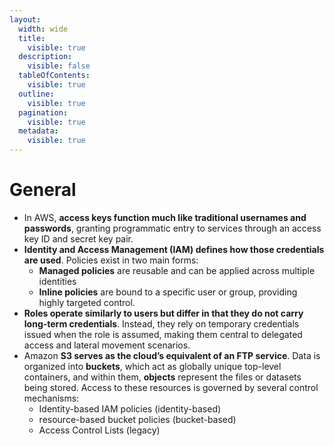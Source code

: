 ```yaml
---
layout:
  width: wide
  title:
    visible: true
  description:
    visible: false
  tableOfContents:
    visible: true
  outline:
    visible: true
  pagination:
    visible: true
  metadata:
    visible: true
---
```


# General

* In AWS, **access keys function much like traditional usernames and passwords**, granting programmatic entry to services through an access key ID and secret key pair.&#x20;
* **Identity and Access Management (IAM) defines how those credentials are used**. Policies exist in two main forms:&#x20;
  * **Managed policies** are reusable and can be applied across multiple identities
  * **Inline policies** are bound to a specific user or group, providing highly targeted control.&#x20;
* **Roles operate similarly to users but differ in that they do not carry long-term credentials**. Instead, they rely on temporary credentials issued when the role is assumed, making them central to delegated access and lateral movement scenarios.
* Amazon **S3 serves as the cloud’s equivalent of an FTP service**. Data is organized into **buckets**, which act as globally unique top-level containers, and within them, **objects** represent the files or datasets being stored. Access to these resources is governed by several control mechanisms:
  * Identity-based IAM policies (identity-based)
  * resource-based bucket policies (bucket-based)
  * Access Control Lists (legacy)
